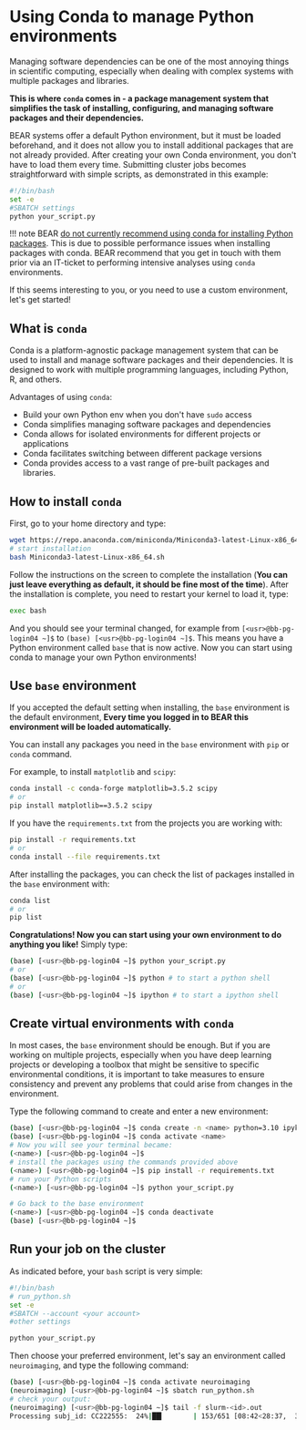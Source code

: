 # Using Conda to manage Python environments

Managing software dependencies can be one of the most annoying things in scientific computing,
especially when dealing with complex systems with multiple packages and libraries.

**This is where `conda` comes in - a package management system that simplifies the task of installing, configuring, and managing software packages and their dependencies.**

BEAR systems offer a default Python environment, but it must be loaded beforehand,
and it does not allow you to install additional packages that are not already provided.
After creating your own Conda environment, you don't have to load them every time.
Submitting cluster jobs becomes straightforward with simple scripts, as demonstrated in this example:

```bash
#!/bin/bash
set -e
#SBATCH settings
python your_script.py
```

!!! note
    BEAR [do not currently recommend using conda for installing Python packages](https://docs.bear.bham.ac.uk/bluebear/software/self_installs_python/#tips). This is due to possible performance issues when installing packages with conda. BEAR recommend that you get in touch with them prior via an IT-ticket to performing intensive analyses using `conda` environments.

If this seems interesting to you, or you need to use a custom environment, let's get started!

## What is `conda`

Conda is a platform-agnostic package management system that can be used to install and manage software packages and their dependencies.
It is designed to work with multiple programming languages, including Python, R, and others.

Advantages of using `conda`:

* Build your own Python env when you don't have `sudo` access
* Conda simplifies managing software packages and dependencies
* Conda allows for isolated environments for different projects or applications
* Conda facilitates switching between different package versions
* Conda provides access to a vast range of pre-built packages and libraries.

## How to install `conda`

First, go to your home directory and type:

```bash
wget https://repo.anaconda.com/miniconda/Miniconda3-latest-Linux-x86_64.sh
# start installation
bash Miniconda3-latest-Linux-x86_64.sh
```

Follow the instructions on the screen to complete the installation (**You can just leave everything as default, it should be fine most of the time**).
After the installation is complete, you need to restart your kernel to load it, type:

```bash
exec bash
```

And you should see your terminal changed, for example from `[<usr>@bb-pg-login04 ~]$` to `(base) [<usr>@bb-pg-login04 ~]$`.
This means you have a Python environment called `base` that is now active.
Now you can start using conda to manage your own Python environments!

## Use `base` environment

If you accepted the default setting when installing, the `base` environment is the default environment,
**Every time you logged in to BEAR this environment will be loaded automatically.**

You can install any packages you need in the `base` environment with `pip` or `conda` command.

For example, to install `matplotlib` and `scipy`:

```bash
conda install -c conda-forge matplotlib=3.5.2 scipy
# or
pip install matplotlib==3.5.2 scipy
```

If you have the `requirements.txt` from the projects you are working with:

```bash
pip install -r requirements.txt
# or 
conda install --file requirements.txt
```

After installing the packages, you can check the list of packages installed in the `base` environment with:

```bash
conda list
# or 
pip list
```

**Congratulations! Now you can start using your own environment to do anything you like!** Simply type:

```bash
(base) [<usr>@bb-pg-login04 ~]$ python your_script.py
# or 
(base) [<usr>@bb-pg-login04 ~]$ python # to start a python shell
# or 
(base) [<usr>@bb-pg-login04 ~]$ ipython # to start a ipython shell
```

## Create virtual environments with `conda`

In most cases, the `base` environment should be enough.
But if you are working on multiple projects, especially when you have deep learning projects or developing a toolbox that might be sensitive to specific environmental conditions, it is important to take measures to ensure consistency and prevent any problems that could arise from changes in the environment.

Type the following command to create and enter a new environment:

```bash
(base) [<usr>@bb-pg-login04 ~]$ conda create -n <name> python=3.10 ipykernel
(base) [<usr>@bb-pg-login04 ~]$ conda activate <name>
# Now you will see your terminal became:
(<name>) [<usr>@bb-pg-login04 ~]$
# install the packages using the commands provided above
(<name>) [<usr>@bb-pg-login04 ~]$ pip install -r requirements.txt
# run your Python scripts
(<name>) [<usr>@bb-pg-login04 ~]$ python your_script.py

# Go back to the base environment
(<name>) [<usr>@bb-pg-login04 ~]$ conda deactivate
(base) [<usr>@bb-pg-login04 ~]$ 
```

## Run your job on the cluster

As indicated before, your `bash` script is very simple:

```bash
#!/bin/bash
# run_python.sh
set -e
#SBATCH --account <your account>
#other settings

python your_script.py
```

Then choose your preferred environment, let's say an environment called `neuroimaging`, and type the following command:

```bash
(base) [<usr>@bb-pg-login04 ~]$ conda activate neuroimaging
(neuroimaging) [<usr>@bb-pg-login04 ~]$ sbatch run_python.sh
# check your output:
(neuroimaging) [<usr>@bb-pg-login04 ~]$ tail -f slurm-<id>.out 
Processing subj_id: CC222555:  24%|██▎       | 153/651 [08:42<28:37,  3.45
```
